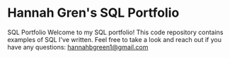 # Hannah Gren's SQL Portfolio
SQL Portfolio
Welcome to my SQL portfolio! This code repository contains examples of SQL I've written. Feel free to take a look and reach out if you have any questions: hannahbgreen1@gmail.com
